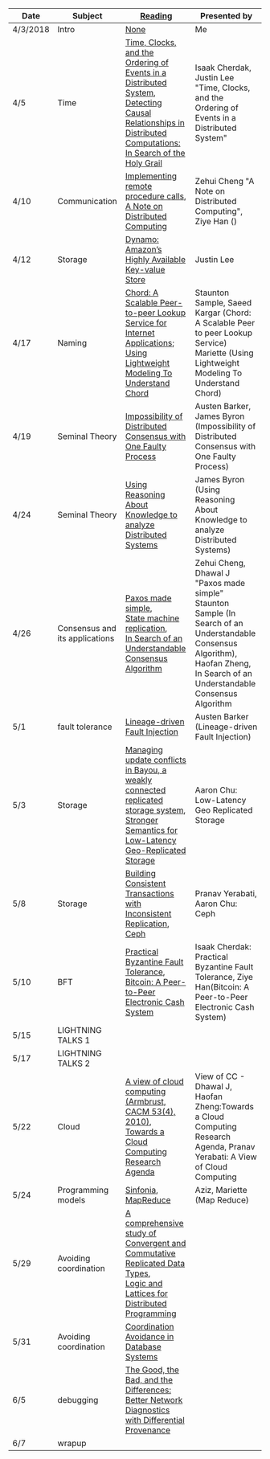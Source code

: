 |Date|Subject|<a href="Link">Reading</a>|Presented by|
|------------|-------------|-------------|------------|
|4/3/2018|Intro|<a href="">None</a>|Me|
|4/5|Time|<a href="http://amturing.acm.org/p558-lamport.pdf">Time, Clocks, and the Ordering of Events in a Distributed System</a>, <br> <a href="https://www.vs.inf.ethz.ch/publ/papers/holygrail.pdf">Detecting Causal Relationships in Distributed Computations: In Search of the Holy Grail</a>|Isaak Cherdak, Justin Lee "Time, Clocks, and the Ordering of Events in a Distributed System"|
|4/10|Communication|<a href="http://www.cs.virginia.edu/~zaher/classes/CS656/birrel.pdf">Implementing remote procedure calls</a>, <br> <a href="http://citeseerx.ist.psu.edu/viewdoc/summary?doi=10.1.1.41.7628" >A Note on Distributed Computing</a>|Zehui Cheng "A Note on Distributed Computing", Ziye Han ()|
|4/12|Storage |<a href="http://www.allthingsdistributed.com/files/amazon-dynamo-sosp2007.pdf">Dynamo: Amazon’s Highly Available Key-value Store</a>|Justin Lee|
|4/17|Naming|<a href="https://pdos.csail.mit.edu/papers/chord:sigcomm01/chord_sigcomm.pdf">Chord: A Scalable Peer-to-peer Lookup Service for Internet Applications</a>; <a href="http://www.sigcomm.org/sites/default/files/ccr/papers/2012/April/2185376-2185383.pdf">Using Lightweight Modeling To Understand Chord</a>|Staunton Sample, Saeed Kargar (Chord: A Scalable Peer to peer Lookup Service) Mariette (Using Lightweight Modeling To Understand Chord)|
|4/19|Seminal Theory|<a href="https://groups.csail.mit.edu/tds/papers/Lynch/jacm85.pdf">Impossibility of Distributed Consensus with One Faulty Process</a>|Austen Barker, James Byron (Impossibility of Distributed Consensus with One Faulty Process)|
|4/24|Seminal Theory|<a href="https://www.cs.cornell.edu/home/halpern/papers/UsingRAK.pdf">Using Reasoning About Knowledge to analyze Distributed Systems</a>|James Byron (Using Reasoning About Knowledge to analyze Distributed Systems)|
|4/26|Consensus and its applications|<a href="http://research.microsoft.com/en-us/um/people/lamport/pubs/paxos-simple.pdf">Paxos made simple</a>,<br><a href="https://www.cs.cornell.edu/fbs/publications/SMSurvey.pdf">State machine replication</a>,<br><a href="https://ramcloud.stanford.edu/wiki/download/attachments/11370504/raft.pdf">In Search of an Understandable Consensus Algorithm</a>|Zehui Cheng, Dhawal J "Paxos made simple" Staunton Sample (In Search of an Understandable Consensus Algorithm), Haofan Zheng, In Search of an Understandable Consensus Algorithm|
|5/1|fault tolerance|<a href="https://people.eecs.berkeley.edu/~palvaro/molly.pdf">Lineage-driven Fault Injection</a>|Austen Barker (Lineage-driven Fault Injection)|
|5/3|Storage |<a href="http://zoo.cs.yale.edu/classes/cs422/2013/bib/terry95managing.pdf">Managing update conflicts in Bayou, a weakly connected replicated storage system</a>, <br> <a href="http://sns.cs.princeton.edu/docs/eiger-nsdi13.pdf">Stronger Semantics for Low-Latency Geo-Replicated Storage</a>|Aaron Chu: Low-Latency Geo Replicated Storage|
|5/8|Storage |<a href="https://syslab.cs.washington.edu/papers/tapir-tr14.pdf">Building Consistent Transactions with Inconsistent Replication</a>, <br> <a href="https://www.usenix.org/legacy/event/osdi06/tech/full_papers/weil/weil.pdf">Ceph</a>|Pranav Yerabati, Aaron Chu: Ceph|
|5/10|BFT|<a href="http://pmg.csail.mit.edu/papers/osdi99.pdf">Practical Byzantine Fault Tolerance</a>,<br><a href="https://bitcoin.org/bitcoin.pdf">Bitcoin: A Peer-to-Peer Electronic Cash System</a>|Isaak Cherdak: Practical Byzantine Fault Tolerance, Ziye Han(Bitcoin: A Peer-to-Peer Electronic Cash System)|
|5/15|LIGHTNING TALKS 1</a>||
|5/17|LIGHTNING TALKS 2|<a href=""></a>||
|5/22|Cloud|<a href="https://www2.eecs.berkeley.edu/Pubs/TechRpts/2009/EECS-2009-28.pdf">A view of cloud computing (Armbrust, CACM 53(4), 2010)</a>, <br> <a href="https://www.cs.purdue.edu/homes/bb/cs590/handouts/Cornell.pdf">Towards a Cloud Computing Research Agenda</a>|View of CC - Dhawal J, Haofan Zheng:Towards a Cloud Computing Research Agenda, Pranav Yerabati: A View of Cloud Computing|
|5/24|Programming models|<a href="http://www.sosp2007.org/papers/sosp064-aguilera.pdf">Sinfonia</a>, <br> <a href="http://static.googleusercontent.com/media/research.google.com/en//archive/mapreduce-osdi04.pdf">MapReduce</a>|Aziz, Mariette (Map Reduce)|
|5/29|Avoiding coordination|<a href="http://hal.upmc.fr/inria-00555588/document">A comprehensive study of Convergent and Commutative Replicated Data Types</a>, <br> <a href="http://db.cs.berkeley.edu/papers/UCB-lattice-tr.pdf">Logic and Lattices for Distributed Programming</a>||
|5/31|Avoiding coordination|<a href="http://www.vldb.org/pvldb/vol8/p185-bailis.pdf">Coordination Avoidance in Database Systems</a>||
|6/5|debugging|<a href="http://www.cis.upenn.edu/~angchen/papers/sigcomm-2016.pdf">The Good, the Bad, and the Differences: Better Network Diagnostics with Differential Provenance</a>||
|6/7|wrapup|<a href=""></a>||
